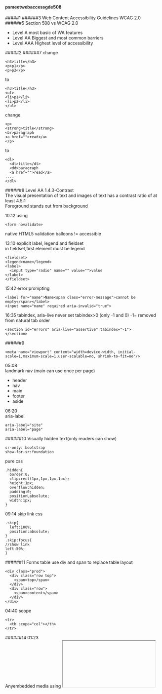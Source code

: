 #### psmeetwebaccessgde508
#####1
######3
Web Content Accessibility Guidelines WCAG 2.0
######5 Section 508 vs WCAG 2.0
- Level A most basic of WA features
- Level AA Biggest and most common barriers
- Level AAA Highest level of accessibility

#####2
######7
change
```
<h3>title</h3>
<p>p1</p>
<p>p2</p>
```
to
```
<h3>title</h3>
<ul>
<li>p1</li>
<li>p2</li>
</ul>
```
change
```
<p>
<strong>title</strong>
<br>paragraph
<a href="">read</a>
</p>
```
to
```
<dl>
  <dt>title</dt>
  <dd>paragraph
  <a href="">read</a>
....
</dl>
```
######8 
Level AA 1.4.3-Contrast  
The visual presentation of text and images of text has a contrast ratio of at least 4.5:1  
Foreground stands out from background  

10:12
using
```
<form novalidate>
```
native HTML5 validation balloons != accessible


13:10 explicit label, legend and fieldset  
in fieldset,first element must be legend
```
<fieldset>
<legend>name</legend>
<label>
  <input type="radio" name="" value="">value
</label>
</fieldset>
```
15:42 error prompting
```
<label for="name">Name<span class="error-message">cannot be empty</span></label>
<input name="name" required aria-invalid="true">
```
16:35 tabindex, aria-live never set tabindex>0  (only -1 and 0) -1= removed from natural tab order
```
<section id="errors" aria-live="assertive" tabindex="-1">
</section>
```

######9
```
<meta name="viewport" content="width=device-width, initial-scale=1,maximum-scale=1,user-scalable=no, shrink-to-fit=no"/>
```
05:08  
landmark nav  (main can use once per page)  
- header
- nav
- main
- footer
- aside  

06:20  
aria-label
```
aria-label="site"
aria-label="page"
```

######10
Visually hidden text(only readers can show)
```
sr-only: bootstrap
show-for-sr:foundation
```
pure css
```
.hidden{
  border:0;
  clip:rect(1px,1px,1px,1px);
  height:1px;
  overflow:hidden;
  padding:0;
  positionLabsolute;
  width:1px;
}
```

09:14  skip link css
```
.skip{
  left:100%;
  position:absolute;
}
.skip:focus{
//show link
left:50%;
}
```
######11 Forms table
use div and span to replace table layout
```
<div class="prod">
  <div class="row top">
    <span>top</span>
  </div>
  <div class="row">
    <span>content</span>
  </div>
</div>
```
04:40 scope
```
<tr>
  <th scope="col"></th>
</tr>
```

######14
01:23  
Anyembedded media using <iframe> should have a label via the title attribute
######15
00:34  
For icon,we need to add text or else readers cannot recognize.
```
<span class="icon icon-chrome"><span class="hidden">chrome</span></span>
```
######23
```
aria-hidden="true"
```
